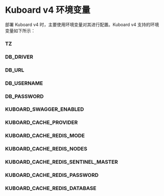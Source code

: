 # Kuboard v4 环境变量

 部署 Kuboard v4 时，主要使用环境变量对其进行配置。Kuboard v4 支持的环境变量如下所示：

### TZ

### DB_DRIVER

### DB_URL

### DB_USERNAME

### DB_PASSWORD


### KUBOARD_SWAGGER_ENABLED


### KUBOARD_CACHE_PROVIDER


### KUBOARD_CACHE_REDIS_MODE


### KUBOARD_CACHE_REDIS_NODES

### KUBOARD_CACHE_REDIS_SENTINEL_MASTER

### KUBOARD_CACHE_REDIS_PASSWORD

### KUBOARD_CACHE_REDIS_DATABASE